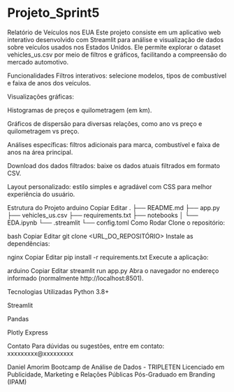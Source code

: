# Projeto_Sprint5
Relatório de Veículos nos EUA
Este projeto consiste em um aplicativo web interativo desenvolvido com Streamlit para análise e visualização de dados sobre veículos usados nos Estados Unidos. Ele permite explorar o dataset vehicles_us.csv por meio de filtros e gráficos, facilitando a compreensão do mercado automotivo.

Funcionalidades
Filtros interativos: selecione modelos, tipos de combustível e faixa de anos dos veículos.

Visualizações gráficas:

Histogramas de preços e quilometragem (em km).

Gráficos de dispersão para diversas relações, como ano vs preço e quilometragem vs preço.

Análises específicas: filtros adicionais para marca, combustível e faixa de anos na área principal.

Download dos dados filtrados: baixe os dados atuais filtrados em formato CSV.

Layout personalizado: estilo simples e agradável com CSS para melhor experiência do usuário.

Estrutura do Projeto
arduino
Copiar
Editar
.
├── README.md
├── app.py
├── vehicles_us.csv
├── requirements.txt
├── notebooks
│   └── EDA.ipynb
└── .streamlit
    └── config.toml
Como Rodar
Clone o repositório:

bash
Copiar
Editar
git clone <URL_DO_REPOSITÓRIO>
Instale as dependências:

nginx
Copiar
Editar
pip install -r requirements.txt
Execute a aplicação:

arduino
Copiar
Editar
streamlit run app.py
Abra o navegador no endereço informado (normalmente http://localhost:8501).

Tecnologias Utilizadas
Python 3.8+

Streamlit

Pandas

Plotly Express

Contato
Para dúvidas ou sugestões, entre em contato: xxxxxxxxx@xxxxxxxxx

Daniel Amorim
Bootcamp de Análise de Dados - TRIPLETEN
Licenciado em Publicidade, Marketing e Relações Públicas
Pós-Graduado em Branding (IPAM)








